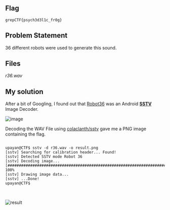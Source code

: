 ## Flag
```
grepCTF{psych3d3l1c_fr0g}
```

## Problem Statement

36 different robots were used to generate this sound.

## Files

*r36.wav*

## My solution

After a bit of Googling, I found out that [Robot36](https://play.google.com/store/apps/details?id=xdsopl.robot36&hl=en&gl=US) was an Android [**SSTV**](https://en.wikipedia.org/wiki/Slow-scan_television) Image Decoder.

![image](https://user-images.githubusercontent.com/96875426/229514825-94589a4e-166f-4bcb-85ea-d4cbe27d764f.png)

Decoding the WAV File using [colaclanth/sstv](https://github.com/colaclanth/sstv) gave me a PNG image containing the flag.

```console

upayan@CTF$ sstv -d r36.wav -o result.png
[sstv] Searching for calibration header... Found!    
[sstv] Detected SSTV mode Robot 36
[sstv] Decoding image...   [###############################################################################################] 100%
[sstv] Drawing image data...
[sstv] ...Done!
upayan@CTF$

```

<br>

![result](https://user-images.githubusercontent.com/96875426/229516005-3113332c-238d-4be1-894c-c00829fc4eb4.png)
